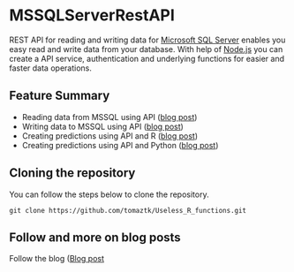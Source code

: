 # MSSQLServerRestAPI

REST API for reading and writing data for [Microsoft SQL Server](https://www.microsoft.com/en-us/sql-server) enables you easy read and write data from your database. With help of [Node.js](https://nodejs.org/en/) you can create a API service, authentication and underlying functions for easier and faster data operations.


## Feature Summary

  - Reading data from MSSQL using API ([blog post]())
  - Writing data to MSSQL using API  ([blog post]())
  - Creating predictions using API and R ([blog post]())
  - Creating predictions using API and Python ([blog post]())



## Cloning the repository
You can follow the steps below to clone the repository.
```
git clone https://github.com/tomaztk/Useless_R_functions.git
```


## Follow and more on blog posts

Follow the blog ([Blog post](https://tomaztsql.wordpress.com/)

